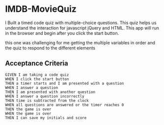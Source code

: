 # IMDB-MovieQuiz
I Built a timed code quiz with multiple-choice questions.
This quiz helps us understand the interaction for javascript jQuery and HTML.
This app will run in the browser and begin after you click the start button.


this one was challenging for me getting the multiple variables in order and the quiz to respond to the different elements


## Acceptance Criteria

```
GIVEN I am taking a code quiz
WHEN I click the start button
THEN a timer starts and I am presented with a question
WHEN I answer a question
THEN I am presented with another question
WHEN I answer a question incorrectly
THEN time is subtracted from the clock
WHEN all questions are answered or the timer reaches 0
THEN the game is over
WHEN the game is over
THEN I can save my initials and score